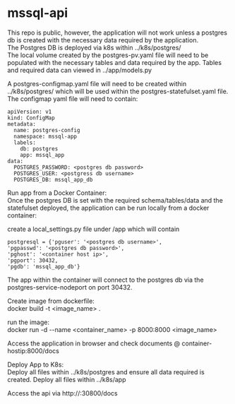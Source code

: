 # mssql-api

This repo is public, however, the application will not work unless a postgres db is created with the necessary data required by the application.  
The Postgres DB is deployed via k8s within ../k8s/postgres/  
The local volume created by the postgres-pv.yaml file will need to be populated with the necessary tables and data required by the app.
Tables and required data can viewed in ../app/models.py

A postgres-configmap.yaml file will need to be created within ../k8s/postgres/ which will be used within the postgres-statefulset.yaml file.  
The configmap yaml file will need to contain:  
```
apiVersion: v1
kind: ConfigMap
metadata:
  name: postgres-config
  namespace: mssql-app
  labels:
    db: postgres
    app: mssql_app
data:
  POSTGRES_PASSWORD: <postgres db password>
  POSTGRES_USER: <postgress db username>
  POSTGRES_DB: mssql_app_db
```

Run app from a Docker Container:  
Once the postgres DB is set with the required schema/tables/data and the statefulset deployed, the application can be run locally from a docker container: 

create a local_settings.py file under /app which will contain  
```
postgresql = {'pguser': '<postgres db username>',
'pgpasswd': '<postgres db password>',
'pghost': '<container host ip>',
'pgport': 30432,
'pgdb': 'mssql_app_db'}
```
The app within the container will connect to the postgres db via the postgres-service-nodeport on port 30432.

Create image from dockerfile:  
docker build -t <image_name> .

run the image:  
docker run -d --name <container_name> -p 8000:8000 <image_name>

Access the application in browser and check documents @ container-hostip:8000/docs  

Deploy App to K8s:  
Deploy all files within ../k8s/postgres and ensure all data required is created.
Deploy all files within ../k8s/app

Access the api via http://<container host node>:30800/docs
